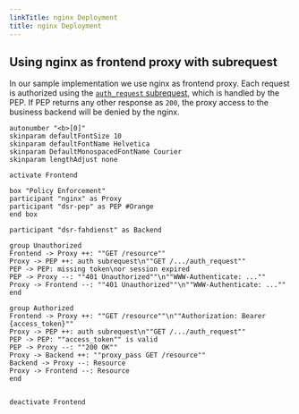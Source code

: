 ```yaml
---
linkTitle: nginx Deployment
title: nginx Deployment
---
```


## Using nginx as frontend proxy with subrequest

In our sample implementation we use nginx as frontend proxy. Each request is authorized using the [`auth_request` subrequest](https://nginx.org/en/docs/http/ngx_http_auth_request_module.html), which is handled by the PEP. If PEP returns any other response as `200`, the proxy access to the business backend will be denied by the nginx. 

```plantuml
autonumber "<b>[0]"
skinparam defaultFontSize 10
skinparam defaultFontName Helvetica
skinparam DefaultMonospacedFontName Courier
skinparam lengthAdjust none

activate Frontend

box "Policy Enforcement"
participant "nginx" as Proxy
participant "dsr-pep" as PEP #Orange
end box

participant "dsr-fahdienst" as Backend

group Unauthorized
Frontend -> Proxy ++: ""GET /resource""
Proxy -> PEP ++: auth subrequest\n""GET /.../auth_request""
PEP -> PEP: missing token\nor session expired
PEP -> Proxy --: ""401 Unauthorized""\n""WWW-Authenticate: ...""
Proxy -> Frontend --: ""401 Unauthorized""\n""WWW-Authenticate: ...""
end

group Authorized
Frontend -> Proxy ++: ""GET /resource""\n""Authorization: Bearer {access_token}""
Proxy -> PEP ++: auth subrequest\n""GET /.../auth_request""
PEP -> PEP: ""access_token"" is valid
PEP -> Proxy --: ""200 OK""
Proxy -> Backend ++: ""proxy_pass GET /resource""
Backend -> Proxy --: Resource
Proxy -> Frontend --: Resource
end


deactivate Frontend 

```

